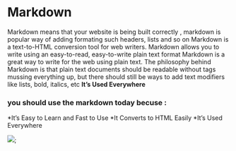 

# Markdown

Markdown means that your website is being built correctly , markdown is popular way of adding formating such headers, lists and so on 
Markdown is a text-to-HTML conversion tool for web writers. Markdown allows you to write using an easy-to-read, easy-to-write plain text format
Markdown is a great way to write for the web using plain text.
The philosophy behind Markdown is that plain text documents should be readable without tags mussing everything up, but there should still be ways to add text modifiers like lists, bold, italics, etc
**It’s Used Everywhere**
### you should use the markdown today becuse :
*It’s Easy to Learn and Fast to Use
*It Converts to HTML Easily
*It’s Used Everywhere

![](https://images.unsplash.com/photo-1526047932273-341f2a7631f9?ixlib=rb-1.2.1&ixid=eyJhcHBfaWQiOjEyMDd9&w=1000&q=80);
